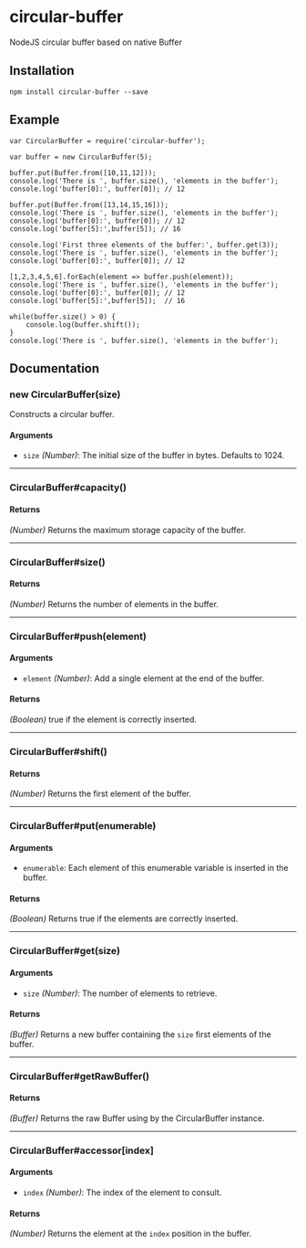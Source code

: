 # circular-buffer
NodeJS circular buffer based on native Buffer

## Installation
`npm install circular-buffer --save`

## Example
```
var CircularBuffer = require('circular-buffer');

var buffer = new CircularBuffer(5);

buffer.put(Buffer.from([10,11,12]));
console.log('There is ', buffer.size(), 'elements in the buffer');
console.log('buffer[0]:', buffer[0]); // 12

buffer.put(Buffer.from([13,14,15,16]));
console.log('There is ', buffer.size(), 'elements in the buffer');
console.log('buffer[0]:', buffer[0]); // 12
console.log('buffer[5]:',buffer[5]); // 16

console.log('First three elements of the buffer:', buffer.get(3));
console.log('There is ', buffer.size(), 'elements in the buffer');
console.log('buffer[0]:', buffer[0]); // 12

[1,2,3,4,5,6].forEach(element => buffer.push(element));
console.log('There is ', buffer.size(), 'elements in the buffer');
console.log('buffer[0]:', buffer[0]); // 12
console.log('buffer[5]:',buffer[5]);  // 16

while(buffer.size() > 0) {
    console.log(buffer.shift());
}
console.log('There is ', buffer.size(), 'elements in the buffer');
```
## Documentation
### new CircularBuffer(size)

Constructs a circular buffer.

#### Arguments
- `size` *(Number)*: The initial size of the buffer in bytes. Defaults to 1024.

-----

###  CircularBuffer#capacity()

#### Returns
*(Number)* Returns the maximum storage capacity of the buffer.

-----

###  CircularBuffer#size()

#### Returns
*(Number)* Returns the number of elements in the buffer.

-----

###  CircularBuffer#push(element)

#### Arguments
- `element` *(Number)*: Add a single element at the end of the buffer.

#### Returns
*(Boolean)* true if the element is correctly inserted.

-----

###  CircularBuffer#shift()

#### Returns
*(Number)* Returns the first element of the buffer.

-----

###  CircularBuffer#put(enumerable)

#### Arguments
- `enumerable`: Each element of this enumerable variable is inserted in the buffer.

#### Returns
*(Boolean)* Returns true if the elements are correctly inserted.

-----

###  CircularBuffer#get(size)

#### Arguments
- `size` *(Number)*: The number of elements to retrieve.

#### Returns
*(Buffer)* Returns a new buffer containing the  `size` first elements of the buffer.

-----

###  CircularBuffer#getRawBuffer()

#### Returns
*(Buffer)* Returns the raw Buffer using by the CircularBuffer instance.

-----

###  CircularBuffer#accessor[index]

#### Arguments
- `index` *(Number)*: The index of the element to consult.

#### Returns
*(Number)* Returns the element at the `index` position in the buffer.


